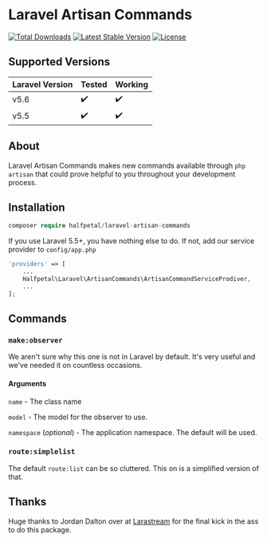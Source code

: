 # Laravel Artisan Commands
[![Total Downloads](https://poser.pugx.org/halfpetal/laravel-artisan-commands/downloads)](https://packagist.org/packages/halfpetal/laravel-artisan-commands)
[![Latest Stable Version](https://poser.pugx.org/halfpetal/laravel-artisan-commands/version)](https://packagist.org/packages/halfpetal/laravel-artisan-commands)
[![License](https://poser.pugx.org/halfpetal/laravel-artisan-commands/license)](https://packagist.org/packages/halfpetal/laravel-artisan-commands)

## Supported Versions
| Laravel Version 	| Tested            	| Working           	|
|-----------------	|-------------------	|-------------------	|
| v5.6            	| :heavy_check_mark: 	| :heavy_check_mark: 	|
| v5.5            	| :heavy_check_mark: 	| :heavy_check_mark: 	|

## About
Laravel Artisan Commands makes new commands available through `php artisan` that could prove helpful to you throughout your development process.

## Installation
```php
composer require halfpetal/laravel-artisan-commands
```

If you use Laravel 5.5+, you have nothing else to do. If not, add our service provider to `config/app.php`
```php
'providers' => [
    ...
    Halfpetal\Laravel\ArtisanCommands\ArtisanCommandServiceProdiver,
    ...
];
```

## Commands

### `make:observer`
We aren't sure why this one is not in Laravel by default. It's very useful and we've needed it on countless occasions.

#### Arguments
`name` - The class name

`model` - The model for the observer to use.

`namespace` (_optional_) - The application namespace. The default will be used.

### `route:simplelist`
The default `route:list` can be so cluttered. This on is a simplified version of that.


## Thanks
Huge thanks to Jordan Dalton over at [Larastream](https://larastream.com) for the final kick in the ass to do this package.
